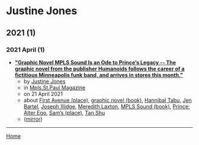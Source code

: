 # Justine Jones

## 2021 (1)

### 2021 April (1)

 - [**"Graphic Novel MPLS Sound Is an Ode to Prince’s Legacy -- The graphic novel from the publisher Humanoids follows the career of a fictitious Minneapolis funk band, and arrives in stores this month."**](https://mspmag.com/arts-and-culture/graphic-novel-mpls-sound-is-an-ode-to-prince-legacy/)
    - by [Justine Jones](../../authors/justine-jones/index.md)
    - in [Mpls.St.Paul Magazine](../../publications/k-o/mpls-st-paul-magazine/index.md)
    - on 21 April 2021
    - about [First Avenue (place)](../../topics/place/first-avenue/index.md), [graphic novel (book)](../../topics/book/graphic-novel/index.md), [Hannibal Tabu](../../topics/hannibal-tabu/index.md), [Jen Bartel](../../topics/jen-bartel/index.md), [Joseph Illidge](../../topics/joseph-illidge/index.md), [Meredith Laxton](../../topics/meredith-laxton/index.md), [MPLS Sound (book)](../../topics/book/mpls-sound/index.md), [Prince: Alter Ego](../../topics/prince-alter-ego/index.md), [Sam’s (place)](../../topics/place/sam-s/index.md), [Tan Shu](../../topics/tan-shu/index.md)
    - ([mirror](https://web.archive.org/web/*/https://mspmag.com/arts-and-culture/graphic-novel-mpls-sound-is-an-ode-to-prince-legacy/))

----

[Home](../index.md)
